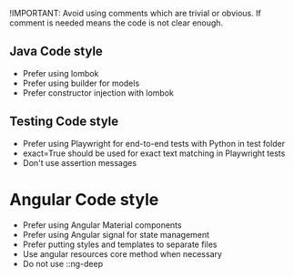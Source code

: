 !IMPORTANT: Avoid using comments which are trivial or obvious. If comment is needed means the code is not clear enough.

## Java Code style
- Prefer using lombok
- Prefer using builder for models
- Prefer constructor injection with lombok

## Testing Code style
- Prefer using Playwright for end-to-end tests with Python in test folder
- exact=True should be used for exact text matching in Playwright tests
- Don't use assertion messages

# Angular Code style
- Prefer using Angular Material components
- Prefer using Angular signal for state management
- Prefer putting styles and templates to separate files
- Use angular resources core method when necessary
- Do  not use ::ng-deep
